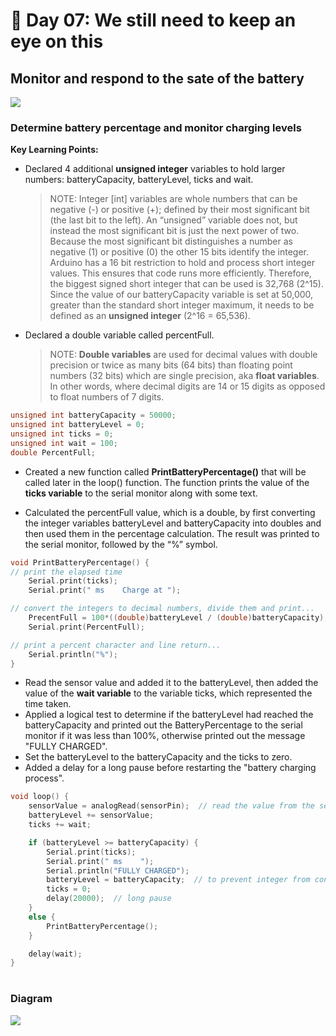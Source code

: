 # :rocket: Day 07: We still need to keep an eye on this

## Monitor and respond to the sate of the battery 

![](battery_level.gif)

### Determine battery percentage and monitor charging levels
**Key Learning Points:**
- Declared 4 additional **unsigned integer** variables to hold larger numbers: batteryCapacity, batteryLevel, ticks and wait.
  > NOTE: Integer [int] variables are whole numbers that can be negative (-) or positive (+); defined by their most significant bit (the last bit to the left). An “unsigned” variable does not, but instead the most significant bit is just the next power of two.
Because the most significant bit distinguishes a number as negative (1) or positive (0) the other 15 bits identify the integer.
Arduino has a 16 bit restriction to hold and process short integer values. This ensures that code runs more efficiently. Therefore, the biggest signed short integer that can be used is 32,768 (2^15).
Since the value of our batteryCapacity variable is set at 50,000, greater than the standard short integer maximum, it needs to be defined as an **unsigned integer** (2^16 = 65,536).
- Declared a double variable called percentFull.
  > NOTE: **Double variables** are used for decimal values with double precision or twice as many bits (64 bits) than floating point numbers (32 bits) which are single precision, aka **float variables**. In other words, where decimal digits are 14 or 15 digits as opposed to float numbers of 7 digits.

```C++
unsigned int batteryCapacity = 50000;
unsigned int batteryLevel = 0;
unsigned int ticks = 0;
unsigned int wait = 100;
double PercentFull;
```

- Created a new function called **PrintBatteryPercentage()** that will be called later in the loop() function.
The function prints the value of the **ticks variable** to the serial monitor along with some text.

- Calculated the percentFull value, which is a double, by first converting the integer variables batteryLevel
and batteryCapacity into doubles and then used them in the percentage calculation. The result was printed to the
serial monitor, followed by the “%” symbol.

```C++
void PrintBatteryPercentage() {
// print the elapsed time
    Serial.print(ticks);
    Serial.print(" ms    Charge at ");

// convert the integers to decimal numbers, divide them and print...
    PrecentFull = 100*((double)batteryLevel / (double)batteryCapacity);
    Serial.print(PercentFull);

// print a percent character and line return...
    Serial.println("%");
}
```

- Read the sensor value and added it to the batteryLevel, then added the value of the **wait variable** to the variable ticks, which represented the time taken.
- Applied a logical test to determine if the batteryLevel had reached the batteryCapacity and printed out the BatteryPercentage to the serial monitor if it was less than 100%, otherwise printed out the message "FULLY CHARGED".
- Set the batteryLevel to the batteryCapacity and the ticks to zero.
- Added a delay for a long pause before restarting the "battery charging process".

```C++
void loop() {
    sensorValue = analogRead(sensorPin);  // read the value from the sensor:
    batteryLevel += sensorValue;
    ticks += wait;

    if (batteryLevel >= batteryCapacity) {
        Serial.print(ticks);
        Serial.print(" ms    ");
        Serial.println("FULLY CHARGED");
        batteryLevel = batteryCapacity;  // to prevent integer from continuing to increase
        ticks = 0;
        delay(20000);  // long pause
    }
    else {
        PrintBatteryPercentage();
    }

    delay(wait);
}
```

#

### Diagram

![](battery_level.png)
